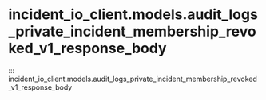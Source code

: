 # incident_io_client.models.audit_logs_private_incident_membership_revoked_v1_response_body

::: incident_io_client.models.audit_logs_private_incident_membership_revoked_v1_response_body